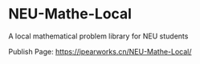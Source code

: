 # NEU-Mathe-Local
A local mathematical problem library for NEU students

Publish Page:
https://ipearworks.cn/NEU-Mathe-Local/

